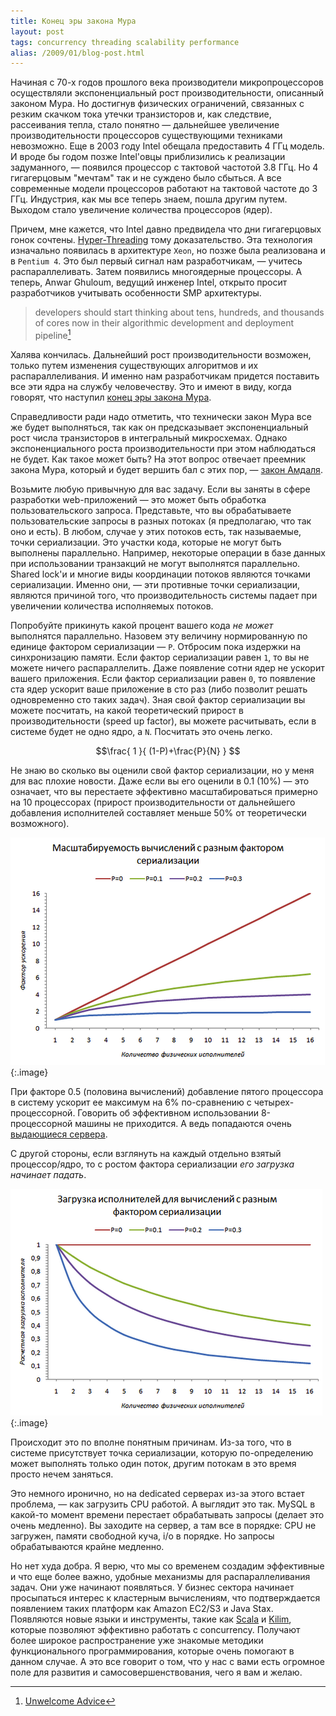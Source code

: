 ```yaml
---
title: Конец эры закона Мура
layout: post
tags: concurrency threading scalability performance
alias: /2009/01/blog-post.html
---
```

Начиная с 70-х годов прошлого века производители микропроцессоров осуществляли экспоненциальный рост производительности, описанный законом Мура. Но достигнув физических ограничений, связанных с резким скачком тока утечки транзисторов и, как следствие, рассеивания тепла, стало понятно — дальнейшее увеличение производительности процессоров существующими техниками невозможно. Еще в 2003 году Intel обещала предоставить 4 ГГц модель. И вроде бы годом позже Intel'овцы приблизились к реализации задуманного, — появился процессор с тактовой частотой 3.8 ГГц. Но 4 гигагерцовым "мечтам" так и не суждено было сбыться. А все современные модели процессоров работают на тактовой частоте до 3 ГГц. Индустрия, как мы все теперь знаем, пошла другим путем. Выходом стало увеличение количества процессоров (ядер).

Причем, мне кажется, что Intel давно предвидела что дни гигагерцовых гонок сочтены. [Hyper-Threading][ref-hyper-threading] тому доказательство. Эта технология изначально появилась в архитектуре `Xeon`, но позже была реализована и в `Pentium 4`. Это был первый сигнал нам разработчикам, — учитесь распараллеливать. Затем появились многоядерные процессоры. А теперь, Anwar Ghuloum, ведущий инженер Intel, открыто просит разработчиков учитывать особенности SMP архитектуры.

> developers should start thinking about tens, hundreds, and thousands of cores now in their algorithmic development and deployment pipeline[^unwelcome-advice]

Халява кончилась. Дальнейший рост производительности возможен, только путем изменения существующих алгоритмов и их распараллеливания. И именно нам разработчикам придется поставить все эти ядра на службу человечеству. Это и имеют в виду, когда говорят, что наступил [конец эры закона Мура][ref-the-end-of-moores].

Справедливости ради надо отметить, что технически закон Мура все же будет выполняться, так как он предсказывает экспоненциальный рост числа транзисторов в интегральный микросхемах. Однако экспоненциального роста производительности при этом наблюдаться не будет. Как такое может быть? На этот вопрос отвечает преемник закона Мура, который и будет вершить бал с этих пор, — [закон Амдаля][ref-amdahls-law].

Возьмите любую привычную для вас задачу. Если вы заняты в сфере разработки web-приложений — это может быть обработка пользовательского запроса. Представьте, что вы обрабатываете пользовательские запросы в разных потоках (я предполагаю, что так оно и есть). В любом, случае у этих потоков есть, так называемые, точки сериализации. Это участки кода, которые не могут быть выполнены параллельно. Например, некоторые операции в базе данных при использовании транзакций не могут выполнятся параллельно. Shared lock'и и многие виды координации потоков являются точками сериализации. Именно они, — эти противные точки сериализации, являются причиной того, что производительность системы падает при увеличении количества исполняемых потоков.

Попробуйте прикинуть какой процент вашего кода *не может* выполнятся параллельно. Назовем эту величину нормированную по единице фактором сериализации — `P`. Отбросим пока издержки на синхронизацию памяти. Если фактор сериализации равен `1`, то вы не можете ничего распараллелить. Даже появление сотни ядер не ускорит вашего приложения. Если фактор сериализации равен `0`, то появление ста ядер ускорит ваше приложение в сто раз (либо позволит решать одновременно сто таких задач). Зная свой фактор сериализации вы можете посчитать, на какой теоретический прирост в производительности (speed up factor), вы можете расчитывать, если в системе будет не одно ядро, а `N`. Посчитать это очень легко.

$$\frac{ 1 }{ (1-P)+\frac{P}{N} } $$

Не знаю во сколько вы оценили свой фактор сериализации, но у меня для вас плохие новости. Даже если вы его оценили в 0.1 (10%) — это означает, что вы перестаете эффективно масштабироваться примерно на 10 процессорах (прирост производительности от дальнейшего добавления исполнителей составляет меньше 50% от теоретически возможного).

![Amdahl's Law](/images/moores-law-a-la-finita/amdahl's-law.png)
{:.image}

При факторе 0.5 (половина вычислений) добавление пятого процессора в систему ускорит ее максимум на 6% по-сравнению с четырех-процессорной. Говорить об эффективном использовании 8-процессорной машины не приходится. А ведь попадаются очень [выдающиеся сервера][ref-16x16].

С другой стороны, если взглянуть на каждый отдельно взятый процессор/ядро, то с ростом фактора сериализации *его загрузка начинает падать*.

![Amdahl's Law](/images/moores-law-a-la-finita/utilization.png)
{:.image}

Происходит это по вполне понятным причинам. Из-за того, что в системе присутствует точка сериализации, которую по-определению может выполнять только один поток, другим потокам в это время просто нечем заняться.

Это немного иронично, но на dedicated серверах из-за этого встает проблема, — как загрузить CPU работой. А выглядит это так. MySQL в какой-то момент времени перестает обрабатывать запросы (делает это очень медленно). Вы заходите на сервер, а там все в порядке: CPU не загружен, памяти свободной куча, i/o в порядке. Но запросы обрабатываются крайне медленно.

Но нет худа добра. Я верю, что мы со временем создадим эффективные и что еще более важно, удобные механизмы для распараллеливания задач. Они уже начинают появляться. У бизнес сектора начинает просыпаться интерес к кластерным вычислениям, что подтверждается появлением таких платформ как Amazon EC2/S3 и Java Stax. Появляются новые языки и инструменты, такие как [Scala][ref-scala] и [Kilim][ref-kilim], которые позволяют эффективно работать с concurrency. Получают более широкое распространение уже знакомые методики функционального программирования, которые очень помогают в данном случае. А это все говорит о том, что у нас с вами есть огромное поле для развития и самосовершенствования, чего я вам и желаю.

[ref-hyper-threading]: http://ru.wikipedia.org/wiki/Hyper-threading
[ref-the-end-of-moores]: http://www.researchandmarkets.com/research/ae36c8/the_end_of_moores
[ref-scala]: http://www.scala-lang.org/
[ref-kilim]: http://www.malhar.net/sriram/kilim/
[ref-16x16]: /blog/2009/01/09/16x16.html
[ref-amdahls-law]: http://en.wikipedia.org/wiki/Amdahl%27s_law
[^unwelcome-advice]: [Unwelcome Advice](http://blogs.intel.com/research/2008/06/30/unwelcome_advice/)